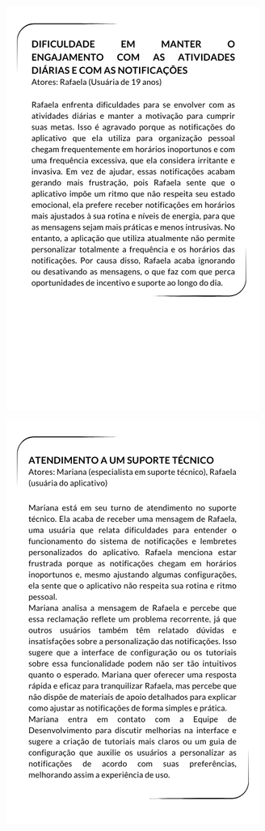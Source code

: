 <p align="center"><img src="./imagem_cenarios/cenario1.3.png" alt="cenario1.3"></p>
<p align="center"><img src="./imagem_cenarios/cenario1.1.png" alt="cenario2.3"></p>

